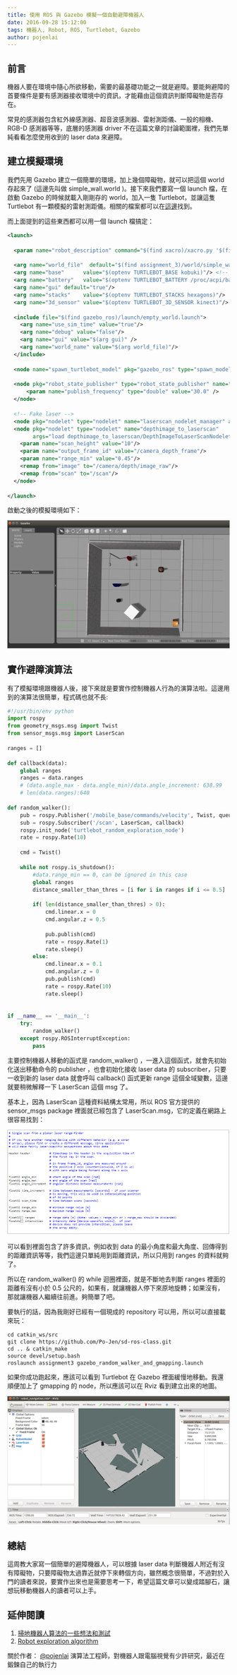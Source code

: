 ```yaml
---
title: 使用 ROS 與 Gazebo 模擬一個自動避障機器人
date: 2016-09-28 15:12:00
tags: 機器人, Robot, ROS, Turtlebot, Gazebo
author: pojenlai
---
```


## 前言

機器人要在環境中隨心所欲移動，需要的最基礎功能之一就是避障。要能夠避障的首要條件是要有感測器接收環境中的資訊，才能藉由這個資訊判斷障礙物是否存在。

常見的感測器包含紅外線感測器、超音波感測器、雷射測距儀、一般的相機、RGB-D 感測器等等，底層的感測器 driver 不在這篇文章的討論範圍裡，我們先單純看看怎麼使用收到的 laser data 來避障。

## 建立模擬環境

我們先用 Gazebo 建立一個簡單的環境，加上幾個障礙物，就可以把這個 world 存起來了 (這邊先叫做 simple_wall.world )。接下來我們要寫一個 launch 檔，在啟動 Gazebo 的時候就載入剛剛存的 world，加入一隻 Turtlebot，並讓這隻 Turtlebot 有一顆模擬的雷射測距儀。相關的檔案都可以在[這邊](https://github.com/Po-Jen/sd-ros-class/tree/master/assignment_3)找到。

而上面提到的這些東西都可以用一個 launch 檔搞定：

```xml
<launch>

  <param name="robot_description" command="$(find xacro)/xacro.py '$(find turtlebot_description)/robots/kobuki_hexagons_kinect.urdf.xacro'" />

  <arg name="world_file"  default="$(find assignment_3)/world/simple_wall.world"/>
  <arg name="base"      value="$(optenv TURTLEBOT_BASE kobuki)"/> <!-- create, roomba -->
  <arg name="battery"   value="$(optenv TURTLEBOT_BATTERY /proc/acpi/battery/BAT0)"/>  <!-- /proc/acpi/battery/BAT0 --> 
  <arg name="gui" default="true"/>
  <arg name="stacks"    value="$(optenv TURTLEBOT_STACKS hexagons)"/>  <!-- circles, hexagons --> 
  <arg name="3d_sensor" value="$(optenv TURTLEBOT_3D_SENSOR kinect)"/>  <!-- kinect, asus_xtion_pro --> 

  <include file="$(find gazebo_ros)/launch/empty_world.launch">
    <arg name="use_sim_time" value="true"/>
    <arg name="debug" value="false"/>
    <arg name="gui" value="$(arg gui)" />
    <arg name="world_name" value="$(arg world_file)"/>
  </include>

  <node name="spawn_turtlebot_model" pkg="gazebo_ros" type="spawn_model" args="$(optenv ROBOT_INITIAL_POSE) -unpause -urdf -param robot_description -model turtlebot" respawn="false" output="screen"/>
  
  <node pkg="robot_state_publisher" type="robot_state_publisher" name="robot_state_publisher">
	  <param name="publish_frequency" type="double" value="30.0" />
  </node>
  
  <!-- Fake laser -->
  <node pkg="nodelet" type="nodelet" name="laserscan_nodelet_manager" args="manager"/>
  <node pkg="nodelet" type="nodelet" name="depthimage_to_laserscan"
        args="load depthimage_to_laserscan/DepthImageToLaserScanNodelet laserscan_nodelet_manager">
    <param name="scan_height" value="10"/>
    <param name="output_frame_id" value="/camera_depth_frame"/>
    <param name="range_min" value="0.45"/>
    <remap from="image" to="/camera/depth/image_raw"/>
    <remap from="scan" to="/scan"/>
  </node>

</launch>
```

啟動之後的模擬環境如下：

![simple_wall](/img/pojenlai/simple_wall.png)

## 實作避障演算法

有了模擬環境跟機器人後，接下來就是要實作控制機器人行為的演算法啦。這邊用到的演算法很簡單，程式碼也就不長:

```python
#!/usr/bin/env python
import rospy
from geometry_msgs.msg import Twist
from sensor_msgs.msg import LaserScan

ranges = []

def callback(data):
    global ranges
    ranges = data.ranges
    # (data.angle_max - data.angle_min)/data.angle_increment: 638.99
    # len(data.ranges):640

def random_walker():
    pub = rospy.Publisher('/mobile_base/commands/velocity', Twist, queue_size=10)
    sub = rospy.Subscriber('/scan', LaserScan, callback)
    rospy.init_node('turtlebot_random_exploration_node')
    rate = rospy.Rate(10)

    cmd = Twist()

    while not rospy.is_shutdown():
        #data.range_min == 0, can be ignored in this case
        global ranges
        distance_smaller_than_thres = [i for i in ranges if i <= 0.5]

        if( len(distance_smaller_than_thres) > 0):
            cmd.linear.x = 0
            cmd.angular.z = 0.5
            
            pub.publish(cmd)
            rate = rospy.Rate(1)
            rate.sleep()
        else:
            cmd.linear.x = 0.1
            cmd.angular.z = 0
            pub.publish(cmd)
            rate = rospy.Rate(10)
            rate.sleep()


if __name__ == '__main__':
    try:
        random_walker()
    except rospy.ROSInterruptException:
        pass
```

主要控制機器人移動的函式是 random_walker() ，一進入這個函式，就會先初始化送出移動命令的 publisher ，也會初始化接收 laser data 的 subscriber，只要一收到新的 laser data 就會呼叫 callback() 函式更新 range 這個全域變數，這邊就要稍微解釋一下 LaserScan 這個 msg 了。

基本上，因為 LaserScan 這種資料結構太常用，所以 ROS 官方提供的 sensor_msgs package 裡面就已經包含了 LaserScan.msg，它的定義在網路上很容易找到：

![scan_msg](/img/pojenlai/LaserScan.png)

可以看到裡面包含了許多資訊，例如收到 data 的最小角度和最大角度、回傳得到的距離資訊等等，我們這邊只單純用到距離資訊，所以只用到 ranges 的資料就夠了。

所以在 random_walker() 的 while 迴圈裡面，就是不斷地去判斷 ranges 裡面的距離有沒有小於 0.5 公尺的，如果有，就讓機器人停下來原地旋轉；如果沒有，那就讓機器人繼續往前進。夠簡單了吧。

要執行的話，因為我剛好已經有一個現成的 repository 可以用，所以可以直接載來玩：

```
cd catkin_ws/src
git clone https://github.com/Po-Jen/sd-ros-class.git
cd .. & catkin_make
source devel/setup.bash
roslaunch assignment3 gazebo_random_walker_and_gmapping.launch
```

如果你成功跑起來，應該可以看到 Turtlebot 在 Gazebo 裡面緩慢地移動。我還順便加上了 gmapping 的 node，所以應該可以在 Rviz 看到建立出來的地圖。

![rviz_map](/img/pojenlai/rviz_map.png)

## 總結

這周教大家寫一個簡單的避障機器人，可以根據 laser data 判斷機器人附近有沒有障礙物，只要障礙物太過靠近就停下來轉個方向，雖然概念很簡單，不過對於入門的讀者來說，要實作出來也是需要思考一下，希望這篇文章可以變成踏腳石，讓想玩移動機器人的讀者可以上手。

## 延伸閱讀

1. [掃地機器人算法的一些想法和測試](https://read01.com/g54KD2.html)
2. [Robot exploration algorithm](http://stackoverflow.com/questions/5361791/robot-exploration-algorithm)

關於作者：
[@pojenlai](https://pojenlai.wordpress.com/) 演算法工程師，對機器人跟電腦視覺有少許研究，最近在鍛鍊自己的執行力
